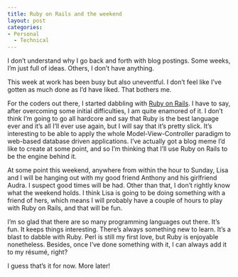 ```yaml
---
title: Ruby on Rails and the weekend
layout: post
categories:
- Personal
  - Technical
---
```

I don’t understand why I go back and forth with blog postings. Some weeks, I’m just full of ideas. Others, I don’t have anything.

This week at work has been busy but also uneventful. I don’t feel like I’ve gotten as much done as I’d have liked. That bothers me.

For the coders out there, I started dabbling with [Ruby on Rails][1]. I have to say, after overcoming some initial difficulties, I am quite enamored of it. I don’t think I’m going to go all hardcore and say that Ruby is the best language ever and it’s all I’ll ever use again, but I will say that it’s pretty slick. It’s interesting to be able to apply the whole Model-View-Controller paradigm to web-based database driven applications. I’ve actually got a blog meme I’d like to create at some point, and so I’m thinking that I’ll use Ruby on Rails to be the engine behind it.

At some point this weekend, anywhere from within the hour to Sunday, Lisa and I will be hanging out with my good friend Anthony and his girlfriend Audra. I suspect good times will be had. Other than that, I don’t rightly know what the weekend holds. I think Lisa is going to be doing something with a friend of hers, which means I will probably have a couple of hours to play with Ruby on Rails, and that will be fun.

I’m so glad that there are so many programming languages out there. It’s fun. It keeps things interesting. There’s always something new to learn. It’s a blast to dabble with Ruby. Perl is still my first love, but Ruby is enjoyable nonetheless. Besides, once I’ve done something with it, I can always add it to my résumé, right?

I guess that’s it for now. More later!

 [1]: http://www.rubyonrails.com/
